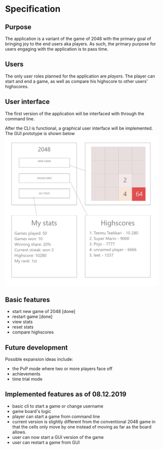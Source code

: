 # Specification

## Purpose
The application is a variant of the game of 2048 with the primary goal of bringing joy to the end users aka players. As such, the primary purpose for users engaging with the application is to pass time.

## Users
The only user roles planned for the application are *players*. The player can start and end a game, as well as compare his highscore to other users' highscores. 

## User interface
The first version of the application will be interfaced with through the command line. 

After the CLI is functional, a graphical user interface will be implemented. The GUI prototype is shown below
![GUI](https://raw.githubusercontent.com/yusifsalam/ot-harjoitustyo/master/documentation/images/prototype.png)

## Basic features
- start new game of 2048 [done]
- restart game [done]
- view stats
- reset stats
- compare highscores

## Future development
Possible expansion ideas include:
- the PvP mode where two or more players face off
- achievements
- time trial mode

## Implemented features as of 08.12.2019
- basic cli to start a game or change username
- game board's logic
- player can start a game from command line
- current version is slightly different from the conventional 2048 game in that the cells only move by one instead of moving as far as the board allows. 
- user can now start a GUI version of the game 
- user can restart a game from GUI
